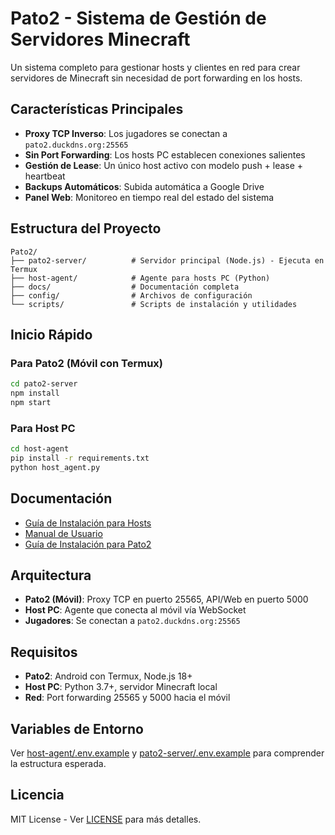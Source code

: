 # Pato2 - Sistema de Gestión de Servidores Minecraft

Un sistema completo para gestionar hosts y clientes en red para crear servidores de Minecraft sin necesidad de port forwarding en los hosts.

## Características Principales

- **Proxy TCP Inverso**: Los jugadores se conectan a `pato2.duckdns.org:25565`
- **Sin Port Forwarding**: Los hosts PC establecen conexiones salientes
- **Gestión de Lease**: Un único host activo con modelo push + lease + heartbeat
- **Backups Automáticos**: Subida automática a Google Drive
- **Panel Web**: Monitoreo en tiempo real del estado del sistema

## Estructura del Proyecto

```
Pato2/
├── pato2-server/          # Servidor principal (Node.js) - Ejecuta en Termux
├── host-agent/            # Agente para hosts PC (Python)
├── docs/                  # Documentación completa
├── config/                # Archivos de configuración
└── scripts/               # Scripts de instalación y utilidades
```

## Inicio Rápido

### Para Pato2 (Móvil con Termux)
```bash
cd pato2-server
npm install
npm start
```

### Para Host PC
```bash
cd host-agent
pip install -r requirements.txt
python host_agent.py
```

## Documentación

- [Guía de Instalación para Hosts](docs/es/installation/host-agent.md)
- [Manual de Usuario](docs/es/user-guide/player-guide.md)
- [Guía de Instalación para Pato2](docs/es/installation/pato2-server.md)

## Arquitectura

- **Pato2 (Móvil)**: Proxy TCP en puerto 25565, API/Web en puerto 5000
- **Host PC**: Agente que conecta al móvil vía WebSocket
- **Jugadores**: Se conectan a `pato2.duckdns.org:25565`

## Requisitos

- **Pato2**: Android con Termux, Node.js 18+
- **Host PC**: Python 3.7+, servidor Minecraft local
- **Red**: Port forwarding 25565 y 5000 hacia el móvil

## Variables de Entorno

Ver [host-agent/.env.example](host-agent/.env.example) y [pato2-server/.env.example](pato2-server/.env.example) para comprender la estructura esperada.

## Licencia

MIT License - Ver [LICENSE](LICENSE) para más detalles.

